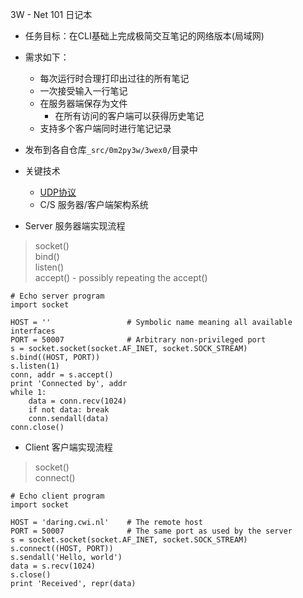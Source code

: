 3W - Net 101 日记本

- 任务目标：在CLI基础上完成极简交互笔记的网络版本(局域网)
- 需求如下：
    - 每次运行时合理打印出过往的所有笔记
    - 一次接受输入一行笔记
    - 在服务器端保存为文件
        - 在所有访问的客户端可以获得历史笔记
    - 支持多个客户端同时进行笔记记录
- 发布到各自仓库`_src/0m2py3w/3wex0/`目录中
- 关键技术
    - [UDP协议](https://en.wikipedia.org/wiki/User_Datagram_Protocol)
    - C/S 服务器/客户端架构系统

- Server 服务器端实现流程  
> socket()  
> bind()  
> listen()  
> accept() - possibly repeating the accept()  
```
# Echo server program
import socket

HOST = ''                 # Symbolic name meaning all available interfaces
PORT = 50007              # Arbitrary non-privileged port
s = socket.socket(socket.AF_INET, socket.SOCK_STREAM)
s.bind((HOST, PORT))
s.listen(1)
conn, addr = s.accept()
print 'Connected by', addr
while 1:
    data = conn.recv(1024)
    if not data: break
    conn.sendall(data)
conn.close()
```  
  
- Client 客户端实现流程
> socket()  
> connect()  
```
# Echo client program
import socket

HOST = 'daring.cwi.nl'    # The remote host
PORT = 50007              # The same port as used by the server
s = socket.socket(socket.AF_INET, socket.SOCK_STREAM)
s.connect((HOST, PORT))
s.sendall('Hello, world')
data = s.recv(1024)
s.close()
print 'Received', repr(data)
```
